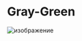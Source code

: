 # Gray-Green
![изображение](https://github.com/DiscordThemeTeam/Dark-Gray-Theme/assets/167034542/a40aa7fb-5953-4ae9-9431-e5b326d730dc)
